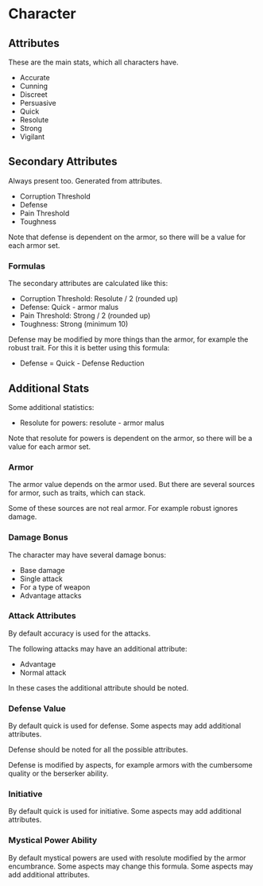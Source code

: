 # Character

## Attributes

These are the main stats, which all characters have.

* Accurate
* Cunning
* Discreet
* Persuasive
* Quick
* Resolute
* Strong
* Vigilant

## Secondary Attributes

Always present too. Generated from attributes.

* Corruption Threshold
* Defense
* Pain Threshold
* Toughness

Note that defense is dependent on the armor, so there will be a value for each armor set.

### Formulas

The secondary attributes are calculated like this:

* Corruption Threshold: Resolute / 2 (rounded up)
* Defense: Quick - armor malus
* Pain Threshold: Strong / 2 (rounded up)
* Toughness: Strong (minimum 10)

Defense may be modified by more things than the armor, for example the robust trait. For this it is better using this formula:

* Defense = Quick - Defense Reduction

## Additional Stats

Some additional statistics:

* Resolute for powers: resolute - armor malus

Note that resolute for powers is dependent on the armor, so there will be a value for each armor set.

### Armor

The armor value depends on the armor used. But there are several sources for armor, such as traits, which can stack.

Some of these sources are not real armor. For example robust ignores damage. 

### Damage Bonus

The character may have several damage bonus:

* Base damage
* Single attack
* For a type of weapon
* Advantage attacks

### Attack Attributes

By default accuracy is used for the attacks.

The following attacks may have an additional attribute:

* Advantage
* Normal attack

In these cases the additional attribute should be noted.

### Defense Value

By default quick is used for defense. Some aspects may add additional attributes.

Defense should be noted for all the possible attributes.

Defense is modified by aspects, for example armors with the cumbersome quality or the berserker ability.

### Initiative

By default quick is used for initiative. Some aspects may add additional attributes.

### Mystical Power Ability

By default mystical powers are used with resolute modified by the armor encumbrance. Some aspects may change this formula. Some aspects may add additional attributes.

